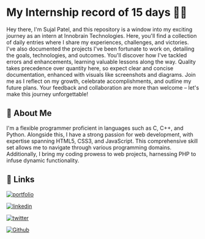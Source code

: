 
# My Internship record of 15  days 👨‍💻

Hey there, I'm Sujal Patel, and this repository is a window into my exciting journey as an intern at Innobrain Technologies. Here, you'll find a collection of daily entries where I share my experiences, challenges, and victories. I've also documented the projects I've been fortunate to work on, detailing the goals, technologies, and outcomes. You'll discover how I've tackled errors and enhancements, learning valuable lessons along the way. Quality takes precedence over quantity here, so expect clear and concise documentation, enhanced with visuals like screenshots and diagrams. Join me as I reflect on my growth, celebrate accomplishments, and outline my future plans. Your feedback and collaboration are more than welcome – let's make this journey unforgettable!

## 🚀 About Me
I'm a flexible programmer proficient in languages such as C, C++, and Python. Alongside this, I have a strong passion for web development, with expertise spanning HTML5, CSS3, and JavaScript. This comprehensive skill set allows me to navigate through various programming domains. Additionally, I bring my coding prowess to web projects, harnessing PHP to infuse dynamic functionality.


## 🔗 Links
[![portfolio](https://img.shields.io/badge/my_portfolio-000?style=for-the-badge&logo=ko-fi&logoColor=white)](https://patelsujal.in/)

[![linkedin](https://img.shields.io/badge/linkedin-0A66C2?style=for-the-badge&logo=linkedin&logoColor=white)](https://www.linkedin.com/in/sujal-patel-b8b12b287/)

[![twitter](https://img.shields.io/badge/twitter-1DA1F2?style=for-the-badge&logo=twitter&logoColor=white)](https://twitter.com/psychosniper_)

[![Github](https://img.shields.io/badge/Github-171515?style=for-the-badge&logo=github&logoColor=white)](https://github.com/SujalPatel75)
